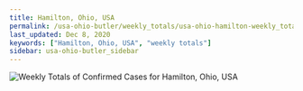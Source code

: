 ```yaml
---
title: Hamilton, Ohio, USA
permalink: /usa-ohio-butler/weekly_totals/usa-ohio-hamilton-weekly_totals.html
last_updated: Dec 8, 2020
keywords: ["Hamilton, Ohio, USA", "weekly totals"]
sidebar: usa-ohio-butler_sidebar
---
```


![Weekly Totals of Confirmed Cases for Hamilton, Ohio, USA](/covid_tracker/images/graphs/usa-ohio-hamilton-weekly_totals_graph.png)

